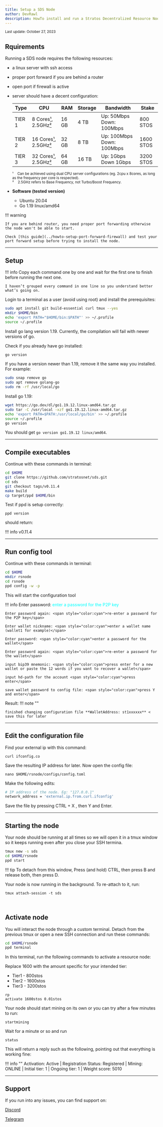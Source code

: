 ```yaml
---
title: Setup a SDS Node
author: DevRawl
description: HowTo install and run a Stratos Decentralized Resource Node on Mesos Testnet and Mainnet.
---
```


<small> Last update: October 27, 2023</small>


## Rquirements

Running a SDS node requires the following resources:

- a linux server with ssh access
- proper port forward if you are behind a router 
- open port if firewall is active
- server should have a decent configuration: 

    | Type | CPU | RAM | Storage | Bandwidth | Stake |
    | ---- | --- | --- | ------- | --------- | ----- |
    | TIER 1 | 8 Cores[¹](#), 2.5GHz[²](#) | 16 GB | 4 TB | Up: 50Mbps Down: 100Mbps | 800 STOS |
    | TIER 2 | 16 Cores[¹](#), 2.5GHz[²](#) | 32 GB | 8 TB | Up: 100Mbps Down: 100Mbps | 1600 STOS |
    | TIER 3 | 32 Cores[¹](#), 2.5GHz[²](#) | 64 GB | 16 TB | Up: 1Gbps Down 1Gbps | 3200 STOS |

    <small> ¹ &nbsp;&nbsp; Can be achieved using dual CPU server configurations (eg. 2cpu x 8cores, as long as the frequency per core is respected).<br>
    ² &nbsp;&nbsp; 2.5GHz refers to Base Frequency, not Turbo/Boost Frequency. </small>

- <b>Software (tested version)</b>

    * Ubuntu 20.04
    * Go 1.19 linux/amd64 

!!! warning

    If you are behind router, you need proper port forwarding otherwise the node won't be able to start. 

    Check [this guide](../howto-setup-port-forward-firewall) and test your port forward setup before trying to install the node.
---

## Setup

!!! info
    Copy each command one by one and wait for the first one to finish before running the next one. 
    
    I haven’t grouped every command in one line so you understand better what’s going on.

Login to a terminal as a user (avoid using root) and install the prerequisites:

```sh
sudo apt install git build-essential curl tmux --yes
mkdir $HOME/bin
echo 'export PATH="$HOME/bin:$PATH"' >> ~/.profile
source ~/.profile
```

Install go lang version 1.19. Currently, the compilation will fail with newer versions of go.

Check if you already have go installed:

```sh
go version
```

If you have a version newer than 1.19, remove it the same way you installed. For example:

```sh
sudo snap remove go
sudo apt remove golang-go
sudo rm -rf /usr/local/go
```

Install go 1.19:

```sh
wget https://go.dev/dl/go1.19.12.linux-amd64.tar.gz
sudo tar -C /usr/local -xzf go1.19.12.linux-amd64.tar.gz
echo 'export PATH=$PATH:/usr/local/go/bin' >> ~/.profile
source ~/.profile
go version
```

You should get `go version go1.19.12 linux/amd64`.

---

## Compile executables

Continue with these commands in terminal:

```sh
cd $HOME
git clone https://github.com/stratosnet/sds.git
cd sds
git checkout tags/v0.11.4
make build
cp target/ppd $HOME/bin
```

Test if ppd is setup correctly:

```
ppd version
```

should return:

!!! info
    v0.11.4

---

## Run config tool

Continue with these commands in terminal:

```sh
cd $HOME
mkdir rsnode
cd rsnode
ppd config -w -p
```

This will start the configuration tool

!!! info
    Enter password:  <span style="color:cyan">enter a password for the P2P key</span>
    
    Enter password again: <span style="color:cyan">re-enter a password for the P2P key</span>
    
    Enter wallet nickname: <span style="color:cyan">enter a wallet name (wallet1 for example)</span>
    
    Enter password: <span style="color:cyan">enter a password for the wallet</span>
    
    Enter password again: <span style="color:cyan">re-enter a password for the wallet</span>
    
    input bip39 mnemonic: <span style="color:cyan">press enter for a new wallet or paste the 12 words if you want to recover a wallet</span>
    
    input hd-path for the account <span style="color:cyan">press enter</span>
    
    save wallet password to config file: <span style="color:cyan">press Y and enter</span>

Result:
!!! note ""

    finished changing configuration file **WalletAddress: st1xxxxxx** < save this for later

---

## Edit the configuration file

Find your external ip with this command:

```
curl ifconfig.co
```

Save the resulting IP address for later. Now open the config file:

```
nano $HOME/rsnode/configs/config.toml
```

Make the following edits:

```sh
# IP address of the node. Eg: "127.0.0.1"
network_address = 'external.ip.from.curl.ifconfig'

```

Save the file by pressing CTRL + X , then Y and Enter.

---

## Starting the node

Your node should be running at all times so we will open it in a tmux window so it keeps running even after you close your SSH termina.

```sh
tmux new -s sds
cd $HOME/rsnode
ppd start
```

!!! tip
    To detach from this window, Press (and hold) CTRL, then press B and release both, then press D.

Your node is now running in the background. To re-attach to it, run:

```
tmux attach-session -t sds
```


 

## Activate node

You will interact the node through a custom terminal. Detach from the previous tmux or open a new SSH connection and run these commands:

```sh
cd $HOME/rsnode
ppd terminal
```

In this terminal, run the following commands to activate a resource node:

Replace 1600 with the amount specific for your intended tier:

- Tier1 - 800stos
- Tier2 - 1600stos
- Tier3 - 3200stos

```
rp
activate 1600stos 0.01stos
```

Your node should start mining on its own or you can try after a few minutes to run:

```
startmining
```

Wait for a minute or so and run

```
status
```

This will return a reply such as the following, pointing out that everything is working fine: 

!!! info ""
    Activation: Active | Registration Status: Registered | Mining: ONLINE | Initial tier: 1 | Ongoing tier: 1 | Weight score: 5010

---

## Support

If you run into any issues, you can find support on:

<a href="https://discord.com/invite/tpQGpC2nMh" target="_blank">Discord</a>

<a href="https://t.me/StratosCommunity" target="_blank">Telegram</a>